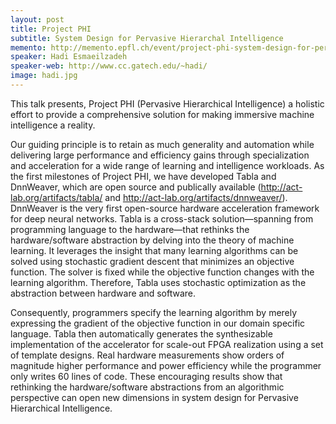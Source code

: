 ```yaml
---
layout: post
title: Project PHI
subtitle: System Design for Pervasive Hierarchal Intelligence
memento: http://memento.epfl.ch/event/project-phi-system-design-for-pervasive-hierarchal/
speaker: Hadi Esmaeilzadeh
speaker-web: http://www.cc.gatech.edu/~hadi/
image: hadi.jpg
---
```

This talk presents, Project PHI (Pervasive Hierarchical Intelligence) a holistic effort to provide a comprehensive solution for making immersive machine intelligence a reality.

Our guiding principle is to retain as much generality and automation while delivering large performance and efficiency gains through specialization and acceleration for a wide range of learning and intelligence workloads. As the first milestones of Project PHI, we have developed Tabla and DnnWeaver, which are open source and publically available (http://act-lab.org/artifacts/tabla/ and http://act-lab.org/artifacts/dnnweaver/). DnnWeaver is the very first open-source hardware acceleration framework for deep neural networks. Tabla is a cross-stack solution—spanning from programming language to the hardware—that rethinks the hardware/software abstraction by delving into the theory of machine learning. It leverages the insight that many learning algorithms can be solved using stochastic gradient descent that minimizes an objective function. The solver is fixed while the objective function changes with the learning algorithm. Therefore, Tabla uses stochastic optimization as the abstraction between hardware and software.

Consequently, programmers specify the learning algorithm by merely expressing the gradient of the objective function in our domain specific language. Tabla then automatically generates the synthesizable implementation of the accelerator for scale-out FPGA realization using a set of template designs. Real hardware measurements show orders of magnitude higher performance and power efficiency while the programmer only writes 60 lines of code. These encouraging results show that rethinking the hardware/software abstractions from an algorithmic perspective can open new dimensions in system design for Pervasive Hierarchical Intelligence.